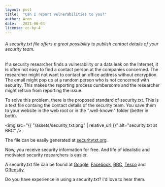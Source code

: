 ```yaml
---
layout: post
title:  "Can I report vulnerabilities to you?"
author: Aron
date:   2021-06-04
license: cc-by-4
---
```

###### A security.txt file offers a great possibility to publish contact details of your security team.

If a security researcher finds a vulnerability or a data leak on the Internet, it is often not easy to find a contact person at the companies concerned. The researcher might not want to contact an office address without encryption. The email might pop up at a random person who is not concerned with security. This makes the reporting process cumbersome and the researcher might refrain from reporting the issue.

To solve this problem, there is the proposed standard of security.txt. This is a text file containg the contact details of the security team. You save them to your website in the web root or in the ".well-known" folder (better in both).

<img src="{{ "/assets/security_txt.png" | relative_url }}" alt="security.txt at BBC" />

The file can be easily generated at <a href="https://securitytxt.org/" target="_blank" rel="noopener noreferrer">securitytxt.org</a>.

Now, you receive security information for free. And life of idealistic and motivated security researchers is easier.

A security.txt file can be found at <a href="https://www.google.com/.well-known/security.txt" target="_blank" rel="noopener noreferrer">Google</a>, <a href="https://www.facebook.com/.well-known/security.txt" target="_blank" rel="noopener noreferrer">Facebook</a>, <a href="https://www.bbc.co.uk/.well-known/security.txt" target="_blank" rel="noopener noreferrer">BBC</a>, <a href="https://www.tesco.com/.well-known/security.txt" target="_blank" rel="noopener noreferrer">Tesco</a> and <a href="https://www.offensity.com/.well-known/security.txt" target="_blank" rel="noopener noreferrer">Offensity</a>.

Do you have experience in using a security.txt? I'd love to hear them.
